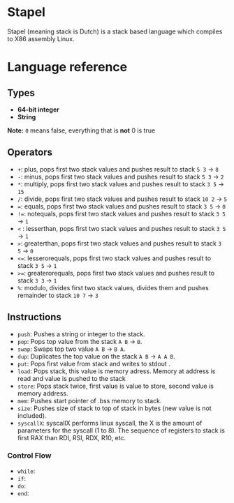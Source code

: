 # Stapel

Stapel (meaning stack is Dutch) is a stack based language which compiles to X86 assembly Linux.

# Language reference

## Types

- **64-bit integer**
- **String**

**Note:** `0` means false, everything that is **not** 0 is true

## Operators

- `+`: plus, pops first two stack values and pushes result to stack `5 3` -> `8`
- `-`: minus, pops first two stack values and pushes result to stack `5 3` -> `2`
- `*`: multiply, pops first two stack values and pushes result to stack `3 5` -> `15`
- `/`: divide, pops first two stack values and pushes result to stack `10 2` -> `5`
- `=`: equals, pops first two stack values and pushes result to stack `3 5` -> `0`
- `!=`: notequals, pops first two stack values and pushes result to stack `3 5` -> `1`
- `<` : lesserthan, pops first two stack values and pushes result to stack `3 5` -> `1`
- `>`: greaterthan, pops first two stack values and pushes result to stack `3 5` -> `0`
- `<=`: lesserorequals, pops first two stack values and pushes result to stack `3 5` -> `1`
- `>=`: greaterorequals, pops first two stack values and pushes result to stack `3 3` -> `1`
- `%`: modulo, divides first two stack values, divides them and pushes remainder to stack `10 7` -> `3`

## Instructions

- `push`: Pushes a string or integer to the stack.
- `pop`: Pops top value from the stack `A B` -> `B`.
- `swap`: Swaps top two value `A B` -> `B A`.
- `dup`: Duplicates the top value on the stack `A B` -> `A A B`.
- `put`: Pops first value from stack and writes to stdout .
- `load`: Pops stack, this value is memory adress. Memory at address is read and value is pushed to the stack
- `store`: Pops stack twice, first value is value to store, second value is memory address.
- `mem`: Pushes start pointer of .bss memory to stack.
- `size`: Pushes size of stack to top of stack in bytes (new value is not included).
- `syscallX`: syscallX performs linux syscall, the X is the amount of parameters for the syscall (1 to 8). The sequence of registers to stack is first RAX than RDI, RSI, RDX, R10, etc.

### Control Flow

- `while`:
- `if`:
- `do`:
- `end`:
